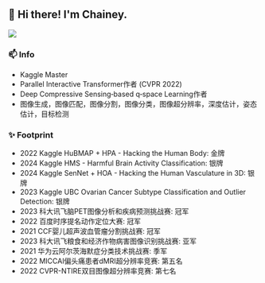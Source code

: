 
## 👋 Hi there! I'm Chainey.



[![](https://github-readme-stats.vercel.app/api?username=chaineypung&show_icons=true&theme=onedark)](https://github.com/anuraghazra/github-readme-stats)

### 📫 Info
* Kaggle Master
* Parallel Interactive Transformer作者 (CVPR 2022)
* Deep Compressive Sensing‐based q‐space Learning作者
* 图像生成，图像匹配，图像分割，图像分类，图像超分辨率，深度估计，姿态估计，目标检测
  
### ✨ Footprint
* 2022 Kaggle HuBMAP + HPA - Hacking the Human Body: 金牌
* 2024 Kaggle HMS - Harmful Brain Activity Classification: 银牌
* 2024 Kaggle SenNet + HOA - Hacking the Human Vasculature in 3D: 银牌
* 2023 Kaggle UBC Ovarian Cancer Subtype Classification and Outlier Detection: 银牌
* 2023 科大讯飞脑PET图像分析和疾病预测挑战赛: 冠军
* 2022 百度时序提名动作定位大赛: 冠军
* 2021 CCF婴儿超声波血管瘤分割挑战赛: 冠军
* 2023 科大讯飞粮食和经济作物病害图像识别挑战赛: 亚军
* 2021 华为云阿尔茨海默症分类技术挑战赛: 季军
* 2022 MICCAI偏头痛患者dMRI超分辨率竞赛: 第五名
* 2022 CVPR-NTIRE双目图像超分辨率竞赛: 第七名


